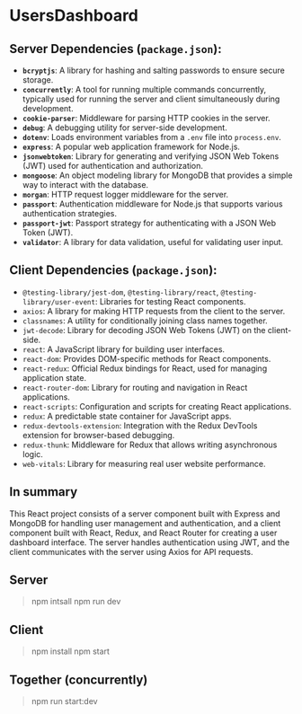 # UsersDashboard

## Server Dependencies (`package.json`):

-   **`bcryptjs`**: A library for hashing and salting passwords to ensure secure storage.
-   **`concurrently`**: A tool for running multiple commands concurrently, typically used for running the server and client simultaneously during development.
-   **`cookie-parser`**: Middleware for parsing HTTP cookies in the server.
-   **`debug`**: A debugging utility for server-side development.
-   **`dotenv`**: Loads environment variables from a `.env` file into `process.env`.
-   **`express`**: A popular web application framework for Node.js.
-   **`jsonwebtoken`**: Library for generating and verifying JSON Web Tokens (JWT) used for authentication and authorization.
-   **`mongoose`**: An object modeling library for MongoDB that provides a simple way to interact with the database.
-   **`morgan`**: HTTP request logger middleware for the server.
-   **`passport`**: Authentication middleware for Node.js that supports various authentication strategies.
-   **`passport-jwt`**: Passport strategy for authenticating with a JSON Web Token (JWT).
-   **`validator`**: A library for data validation, useful for validating user input.

## Client Dependencies (`package.json`):

-   `@testing-library/jest-dom`, `@testing-library/react`, `@testing-library/user-event`: Libraries for testing React components.
-   `axios`: A library for making HTTP requests from the client to the server.
-   `classnames`: A utility for conditionally joining class names together.
-   `jwt-decode`: Library for decoding JSON Web Tokens (JWT) on the client-side.
-   `react`: A JavaScript library for building user interfaces.
-   `react-dom`: Provides DOM-specific methods for React components.
-   `react-redux`: Official Redux bindings for React, used for managing application state.
-   `react-router-dom`: Library for routing and navigation in React applications.
-   `react-scripts`: Configuration and scripts for creating React applications.
-   `redux`: A predictable state container for JavaScript apps.
-   `redux-devtools-extension`: Integration with the Redux DevTools extension for browser-based debugging.
-   `redux-thunk`: Middleware for Redux that allows writing asynchronous logic.
-   `web-vitals`: Library for measuring real user website performance.



## In summary

This React project consists of a server component built with Express and MongoDB for handling user management and authentication, and a client component built with React, Redux, and React Router for creating a user dashboard interface. The server handles authentication using JWT, and the client communicates with the server using Axios for API requests.

## Server

> npm intsall
>npm run dev

## Client

>npm install
npm start

## Together (concurrently)

>npm run start:dev

